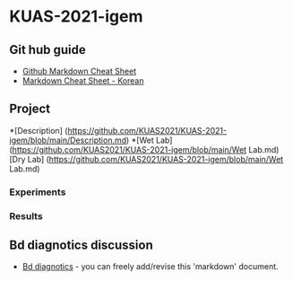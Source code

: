 # KUAS-2021-igem

## Git hub guide
* [Github Markdown Cheat Sheet](https://github.com/adam-p/markdown-here/wiki/Markdown-Cheatsheet)
* [Markdown Cheat Sheet - Korean](https://github.com/tiimgreen/github-cheat-sheet/blob/master/README.ko.md)

## Project
*[Description] (https://github.com/KUAS2021/KUAS-2021-igem/blob/main/Description.md)
*[Wet Lab] (https://github.com/KUAS2021/KUAS-2021-igem/blob/main/Wet Lab.md)
[Dry Lab] (https://github.com/KUAS2021/KUAS-2021-igem/blob/main/Wet Lab.md)
### Experiments
### Results

## Bd diagnotics discussion
* [Bd diagnotics](https://github.com/KUAS2021/KUAS-2021-igem/blob/main/Bd.md) - you can freely add/revise this 'markdown' document.
